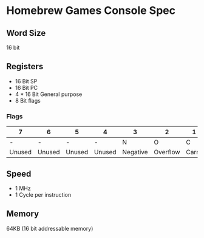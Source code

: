 # Homebrew Games Console Spec

## Word Size
16 bit

## Registers
* 16 Bit SP
* 16 Bit PC
* 4 * 16 Bit General purpose
* 8 Bit flags

### Flags
|7     |6     |5     |4     |3       |2       |1    |0   |
|------|------|------|------|--------|--------|-----|----|
|-     |-     |-     |-     |N       |O       |C    |Z   |
|Unused|Unused|Unused|Unused|Negative|Overflow|Carry|Zero|

## Speed
* 1 MHz
* 1 Cycle per instruction

## Memory
64KB (16 bit addressable memory)
